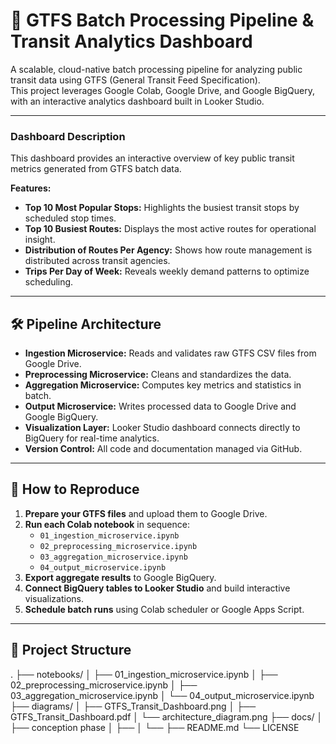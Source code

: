 # 🚆 GTFS Batch Processing Pipeline & Transit Analytics Dashboard

A scalable, cloud-native batch processing pipeline for analyzing public transit data using GTFS (General Transit Feed Specification).  
This project leverages Google Colab, Google Drive, and Google BigQuery, with an interactive analytics dashboard built in Looker Studio.

---

### **Dashboard Description**

This dashboard provides an interactive overview of key public transit metrics generated from GTFS batch data.

**Features:**
- **Top 10 Most Popular Stops:** Highlights the busiest transit stops by scheduled stop times.
- **Top 10 Busiest Routes:** Displays the most active routes for operational insight.
- **Distribution of Routes Per Agency:** Shows how route management is distributed across transit agencies.
- **Trips Per Day of Week:** Reveals weekly demand patterns to optimize scheduling.

---

## 🛠️ Pipeline Architecture

- **Ingestion Microservice:** Reads and validates raw GTFS CSV files from Google Drive.
- **Preprocessing Microservice:** Cleans and standardizes the data.
- **Aggregation Microservice:** Computes key metrics and statistics in batch.
- **Output Microservice:** Writes processed data to Google Drive and Google BigQuery.
- **Visualization Layer:** Looker Studio dashboard connects directly to BigQuery for real-time analytics.
- **Version Control:** All code and documentation managed via GitHub.

---

## 🚀 How to Reproduce

1. **Prepare your GTFS files** and upload them to Google Drive.
2. **Run each Colab notebook** in sequence:
    - `01_ingestion_microservice.ipynb`
    - `02_preprocessing_microservice.ipynb`
    - `03_aggregation_microservice.ipynb`
    - `04_output_microservice.ipynb`
3. **Export aggregate results** to Google BigQuery.
4. **Connect BigQuery tables to Looker Studio** and build interactive visualizations.
5. **Schedule batch runs** using Colab scheduler or Google Apps Script.

---

## 📂 Project Structure
.
├── notebooks/
│ ├── 01_ingestion_microservice.ipynb
│ ├── 02_preprocessing_microservice.ipynb
│ ├── 03_aggregation_microservice.ipynb
│ └── 04_output_microservice.ipynb
├── diagrams/
│   ├── GTFS_Transit_Dashboard.png
│   ├── GTFS_Transit_Dashboard.pdf
│   └── architecture_diagram.png
├── docs/
│ ├── conception phase
│ ├── 
│ └── 
├── README.md
└── LICENSE
